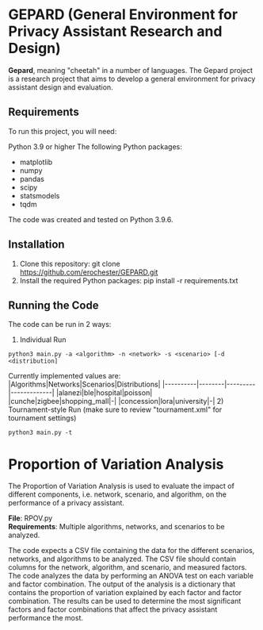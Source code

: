 # GEPARD (General Environment for Privacy Assistant Research and Design)

**Gepard**, meaning "cheetah" in a number of languages. The Gepard project is a research project that aims to develop a general environment for privacy assistant design and evaluation.

## Requirements

To run this project, you will need:

Python 3.9 or higher
The following Python packages:
 * matplotlib
 * numpy
 * pandas
 * scipy
 * statsmodels
 * tqdm

The code was created and tested on Python 3.9.6.

## Installation

1) Clone this repository: git clone https://github.com/erochester/GEPARD.git
2) Install the required Python packages: pip install -r requirements.txt

## Running the Code

The code can be run in 2 ways:
1) Individual Run
```
python3 main.py -a <algorithm> -n <network> -s <scenario> [-d <distribution]
```
Currently implemented values are:
|Algorithms|Networks|Scenarios|Distributions|
|----------|--------|---------|-------------|
|alanezi|ble|hospital|poisson|
|cunche|zigbee|shopping_mall|-|
|concession|lora|university|-|
2) Tournament-style Run (make sure to review "tournament.xml" for tournament settings)
```
python3 main.py -t
```

# Proportion of Variation Analysis

The Proportion of Variation Analysis is used to evaluate the impact of different components, i.e. network, scenario, and algorithm, on the performance of a privacy assistant. 

**File**: RPOV.py\
**Requirements**: Multiple algorithms, networks, and scenarios to be analyzed.

The code expects a CSV file containing the data for the different scenarios, networks, and algorithms to be analyzed. The CSV file should contain columns for the network, algorithm, and scenario, and measured factors. The code analyzes the data by performing an ANOVA test on each variable and factor combination. The output of the analysis is a dictionary that contains the proportion of variation explained by each factor and factor combination. The results can be used to determine the most significant factors and factor combinations that affect the privacy assistant performance the most.
